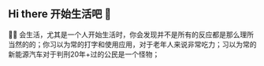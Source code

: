 ## Hi there 开始生活吧 👋

🙋‍♀️ 会生活，尤其是一个人开始生活时，你会发现并不是所有的反应都是那么理所当然的的；你习以为常的打字和使用应用，对于老年人来说非常吃力；习以为常的新能源汽车对于判刑20年+过的公民是一个怪物；
